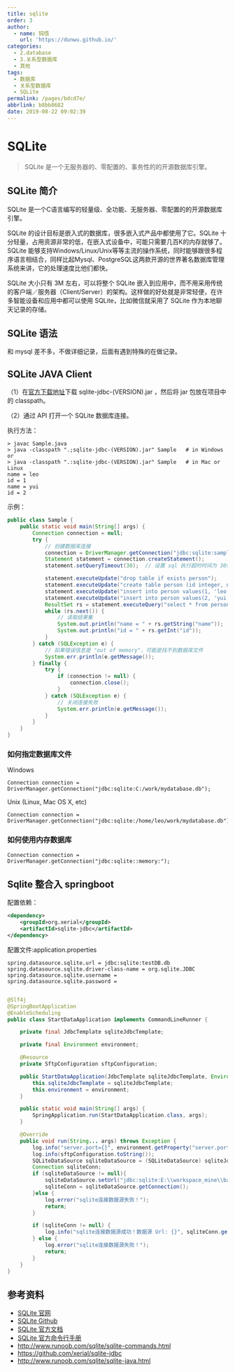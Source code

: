 ```yaml
---
title: sqlite
order: 3
author:
  - name: 钝悟
    url: 'https://dunwu.github.io/'
categories:
  - 2.database
  - 3.关系型数据库
  - 其他
tags:
  - 数据库
  - 关系型数据库
  - SQLite
permalink: /pages/bdcd7e/
abbrlink: b8bb8682
date: 2019-08-22 09:02:39
---
```


# SQLite

> SQLite 是一个无服务器的、零配置的、事务性的的开源数据库引擎。

## SQLite 简介

SQLite 是一个C语言编写的轻量级、全功能、无服务器、零配置的的开源数据库引擎。

SQLite 的设计目标是嵌入式的数据库，很多嵌入式产品中都使用了它。SQLite 十分轻量，占用资源非常的低，在嵌入式设备中，可能只需要几百K的内存就够了。SQLite 能够支持Windows/Linux/Unix等等主流的操作系统，同时能够跟很多程序语言相结合，同样比起Mysql、PostgreSQL这两款开源的世界著名数据库管理系统来讲，它的处理速度比他们都快。

SQLite 大小只有 3M 左右，可以将整个 SQLite 嵌入到应用中，而不用采用传统的客户端／服务器（Client/Server）的架构。这样做的好处就是非常轻便，在许多智能设备和应用中都可以使用 SQLite，比如微信就采用了 SQLite 作为本地聊天记录的存储。

## SQLite 语法
和 mysql 差不多，不做详细记录，后面有遇到特殊的在做记录。
## SQLite JAVA Client

（1）在[官方下载地址](https://bitbucket.org/xerial/sqlite-jdbc/downloads)下载 sqlite-jdbc-(VERSION).jar ，然后将 jar 包放在项目中的 classpath。

（2）通过 API 打开一个 SQLite 数据库连接。

执行方法：

```shell
> javac Sample.java
> java -classpath ".;sqlite-jdbc-(VERSION).jar" Sample   # in Windows
or
> java -classpath ".:sqlite-jdbc-(VERSION).jar" Sample   # in Mac or Linux
name = leo
id = 1
name = yui
id = 2
```

示例：

```java
public class Sample {
    public static void main(String[] args) {
        Connection connection = null;
        try {
            // 创建数据库连接
            connection = DriverManager.getConnection("jdbc:sqlite:sample.db");
            Statement statement = connection.createStatement();
            statement.setQueryTimeout(30);  // 设置 sql 执行超时时间为 30s

            statement.executeUpdate("drop table if exists person");
            statement.executeUpdate("create table person (id integer, name string)");
            statement.executeUpdate("insert into person values(1, 'leo')");
            statement.executeUpdate("insert into person values(2, 'yui')");
            ResultSet rs = statement.executeQuery("select * from person");
            while (rs.next()) {
                // 读取结果集
                System.out.println("name = " + rs.getString("name"));
                System.out.println("id = " + rs.getInt("id"));
            }
        } catch (SQLException e) {
            // 如果错误信息是 "out of memory"，可能是找不到数据库文件
            System.err.println(e.getMessage());
        } finally {
            try {
                if (connection != null) {
                    connection.close();
                }
            } catch (SQLException e) {
                // 关闭连接失败
                System.err.println(e.getMessage());
            }
        }
    }
}
```

### 如何指定数据库文件

Windows

```properties
Connection connection = DriverManager.getConnection("jdbc:sqlite:C:/work/mydatabase.db");
```

Unix (Linux, Mac OS X, etc)

```properties
Connection connection = DriverManager.getConnection("jdbc:sqlite:/home/leo/work/mydatabase.db");
```

### 如何使用内存数据库

```properties
Connection connection = DriverManager.getConnection("jdbc:sqlite::memory:");
```
## Sqlite 整合入 springboot
配置依赖：
```xml
<dependency>
    <groupId>org.xerial</groupId>
    <artifactId>sqlite-jdbc</artifactId>
</dependency>
```
配置文件:application.properties
```properties
spring.datasource.sqlite.url = jdbc:sqlite:testDB.db
spring.datasource.sqlite.driver-class-name = org.sqlite.JDBC
spring.datasource.sqlite.username =
spring.datasource.sqlite.password =
```

```java

@Slf4j
@SpringBootApplication
@EnableScheduling
public class StartDataApplication implements CommandLineRunner {

    private final JdbcTemplate sqliteJdbcTemplate;

    private final Environment environment;

    @Resource
    private SftpConfiguration sftpConfiguration;

    public StartDataApplication(JdbcTemplate sqliteJdbcTemplate, Environment environment) {
        this.sqliteJdbcTemplate = sqliteJdbcTemplate;
        this.environment = environment;
    }

    public static void main(String[] args) {
        SpringApplication.run(StartDataApplication.class, args);
    }

    @Override
    public void run(String... args) throws Exception {
        log.info("server.port={}", environment.getProperty("server.port"));
        log.info(sftpConfiguration.toString());
        SQLiteDataSource sqliteDataSource = (SQLiteDataSource) sqliteJdbcTemplate.getDataSource();
        Connection sqliteConn;
        if (sqliteDataSource != null){
            sqliteDataSource.setUrl("jdbc:sqlite:E:\\workspace_mine\\backup\\XZFD039_01_02_XZFD039_01_02024_2025-05-27-21-26-22-539.cms");
            sqliteConn = sqliteDataSource.getConnection();
        }else {
            log.error("sqlite连接数据源失败！");
            return;
        }

        if (sqliteConn != null) {
            log.info("sqlite连接数据源成功！数据源 Url: {}", sqliteConn.getMetaData().getURL());
        } else {
            log.error("sqlite连接数据源失败！");
            return;
        }
    }
}
```
## 参考资料

- [SQLite 官网](https://www.sqlite.org/index.html)
- [SQLite Github](https://github.com/sqlite/sqlite)
- [SQLite 官方文档](https://www.sqlite.org/docs.html)
- [SQLite 官方命令行手册](https://www.sqlite.org/cli.html)
- http://www.runoob.com/sqlite/sqlite-commands.html
- https://github.com/xerial/sqlite-jdbc
- http://www.runoob.com/sqlite/sqlite-java.html
